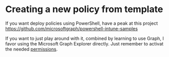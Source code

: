 # Creating a new policy from template

If you want deploy policies using PowerShell, have a peak at this project https://github.com/microsoftgraph/powershell-intune-samples

If you want to just play around with it, combined by learning to use Graph, I favor using the Microsoft Graph Explorer directly. Just remember to activat the needed [permissions](https://developer.microsoft.com/en-us/graph/docs/concepts/permissions_reference).